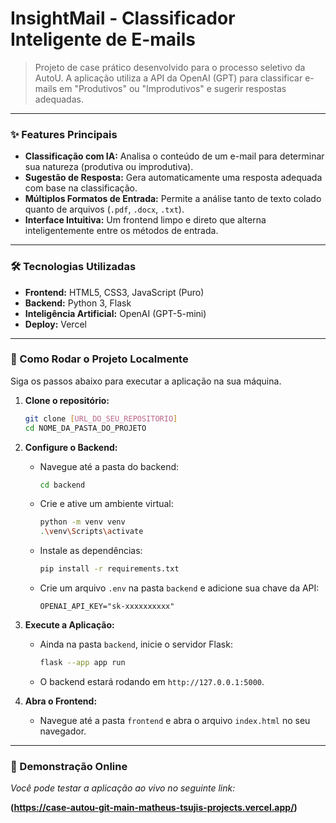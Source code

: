 # InsightMail - Classificador Inteligente de E-mails

> Projeto de case prático desenvolvido para o processo seletivo da AutoU. A aplicação utiliza a API da OpenAI (GPT) para classificar e-mails em "Produtivos" ou "Improdutivos" e sugerir respostas adequadas.

---

### ✨ Features Principais

* **Classificação com IA:** Analisa o conteúdo de um e-mail para determinar sua natureza (produtiva ou improdutiva).
* **Sugestão de Resposta:** Gera automaticamente uma resposta adequada com base na classificação.
* **Múltiplos Formatos de Entrada:** Permite a análise tanto de texto colado quanto de arquivos (`.pdf`, `.docx`, `.txt`).
* **Interface Intuitiva:** Um frontend limpo e direto que alterna inteligentemente entre os métodos de entrada.

---

### 🛠️ Tecnologias Utilizadas

* **Frontend:** HTML5, CSS3, JavaScript (Puro)
* **Backend:** Python 3, Flask
* **Inteligência Artificial:** OpenAI (GPT-5-mini)
* **Deploy:** Vercel

---

### 📄 Como Rodar o Projeto Localmente

Siga os passos abaixo para executar a aplicação na sua máquina.

1.  **Clone o repositório:**
    ```bash
    git clone [URL_DO_SEU_REPOSITORIO]
    cd NOME_DA_PASTA_DO_PROJETO
    ```

2.  **Configure o Backend:**
    * Navegue até a pasta do backend:
        ```bash
        cd backend
        ```
    * Crie e ative um ambiente virtual:
        ```bash
        python -m venv venv
        .\venv\Scripts\activate
        ```
    * Instale as dependências:
        ```bash
        pip install -r requirements.txt
        ```
    * Crie um arquivo `.env` na pasta `backend` e adicione sua chave da API:
        ```
        OPENAI_API_KEY="sk-xxxxxxxxxx"
        ```

3.  **Execute a Aplicação:**
    * Ainda na pasta `backend`, inicie o servidor Flask:
        ```bash
        flask --app app run
        ```
    * O backend estará rodando em `http://127.0.0.1:5000`.

4.  **Abra o Frontend:**
    * Navegue até a pasta `frontend` e abra o arquivo `index.html` no seu navegador.

---

### 🔗 Demonstração Online

*Você pode testar a aplicação ao vivo no seguinte link:*

**(https://case-autou-git-main-matheus-tsujis-projects.vercel.app/)**